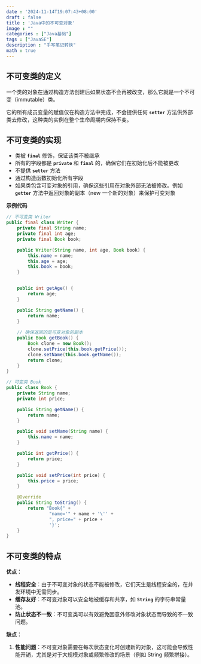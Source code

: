 ```yaml
---
date : '2024-11-14T19:07:43+08:00'
draft : false
title : 'Java中的不可变对象'
image : ""
categories : ["Java基础"]
tags : ["JavaSE"]
description : "手写笔记转换"
math : true
---
```


## 不可变类的定义

一个类的对象在通过构造方法创建后如果状态不会再被改变，那么它就是一个不可变（immutable）类。

它的所有成员变量的赋值仅在构造方法中完成，不会提供任何 **`setter`** 方法供外部类去修改，这种类的实例在整个生命周期内保持不变。

## 不可变类的实现

- 类被 **`final`** 修饰，保证该类不被继承
- 所有的字段都是 **`private`** 和 **`final`** 的，确保它们在初始化后不能被更改
- 不提供 **`setter`** 方法
- 通过构造函数初始化所有字段
- 如果类包含可变对象的引用，确保这些引用在对象外部无法被修改。例如 **`getter`** 方法中返回对象的副本（new 一个新的对象）来保护可变对象

**示例代码**

```java
// 不可变类 Writer
public final class Writer {
    private final String name;
    private final int age;
    private final Book book;

    public Writer(String name, int age, Book book) {
        this.name = name;
        this.age = age;
        this.book = book;
    }


    public int getAge() {
        return age;
    }

    public String getName() {
        return name;
    }
    
    // 确保返回的是可变对象的副本
   	public Book getBook() {
    	Book clone = new Book();
   		clone.setPrice(this.book.getPrice());
    	clone.setName(this.book.getName());
    	return clone;
	}
}

// 可变类 Book
public class Book {
    private String name;
    private int price;

    public String getName() {
        return name;
    }

    public void setName(String name) {
        this.name = name;
    }

    public int getPrice() {
        return price;
    }

    public void setPrice(int price) {
        this.price = price;
    }

    @Override
    public String toString() {
        return "Book{" +
                "name='" + name + '\'' +
                ", price=" + price +
                '}';
    }
}
```

## 不可变类的特点

**优点**：

- **线程安全**：由于不可变对象的状态不能被修改，它们天生是线程安全的，在并发环境中无需同步。
- **缓存友好**：不可变对象可以安全地被缓存和共享，如 **`String`** 的字符串常量池。
- **防止状态不一致**：不可变类可以有效避免因意外修改对象状态而导致的不一致问题。

**缺点**：

1. **性能问题**：不可变对象需要在每次状态变化时创建新的对象，这可能会导致性能开销，尤其是对于大规模对象或频繁修改的场景（例如 String 频繁拼接）。